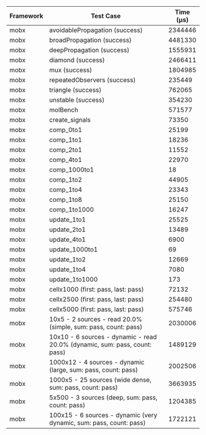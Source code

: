 | Framework | Test Case | Time (μs) |
| --- | --- | --- |
| mobx | avoidablePropagation (success) | 2344446 |
| mobx | broadPropagation (success) | 4481330 |
| mobx | deepPropagation (success) | 1555931 |
| mobx | diamond (success) | 2466411 |
| mobx | mux (success) | 1804985 |
| mobx | repeatedObservers (success) | 235449 |
| mobx | triangle (success) | 762065 |
| mobx | unstable (success) | 354230 |
| mobx | molBench | 571577 |
| mobx | create_signals | 73350 |
| mobx | comp_0to1 | 25199 |
| mobx | comp_1to1 | 18236 |
| mobx | comp_2to1 | 11552 |
| mobx | comp_4to1 | 22970 |
| mobx | comp_1000to1 | 18 |
| mobx | comp_1to2 | 44905 |
| mobx | comp_1to4 | 23343 |
| mobx | comp_1to8 | 25150 |
| mobx | comp_1to1000 | 16247 |
| mobx | update_1to1 | 25525 |
| mobx | update_2to1 | 13489 |
| mobx | update_4to1 | 6900 |
| mobx | update_1000to1 | 69 |
| mobx | update_1to2 | 12669 |
| mobx | update_1to4 | 7080 |
| mobx | update_1to1000 | 173 |
| mobx | cellx1000 (first: pass, last: pass) | 72132 |
| mobx | cellx2500 (first: pass, last: pass) | 254480 |
| mobx | cellx5000 (first: pass, last: pass) | 575746 |
| mobx | 10x5 - 2 sources - read 20.0% (simple, sum: pass, count: pass) | 2030006 |
| mobx | 10x10 - 6 sources - dynamic - read 20.0% (dynamic, sum: pass, count: pass) | 1489129 |
| mobx | 1000x12 - 4 sources - dynamic (large, sum: pass, count: pass) | 2002506 |
| mobx | 1000x5 - 25 sources (wide dense, sum: pass, count: pass) | 3663935 |
| mobx | 5x500 - 3 sources (deep, sum: pass, count: pass) | 1204385 |
| mobx | 100x15 - 6 sources - dynamic (very dynamic, sum: pass, count: pass) | 1722121 |
